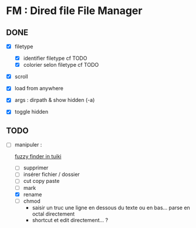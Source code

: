# FM : Dired file File Manager

## DONE

- [x] filetype
  - [x] identifier filetype cf TODO
  - [x] colorier selon filetype cf TODO
- [x] scroll
    <!-- TODO: bug quand on a trop de fichiers, on peut scroll jusqu'en bas -->
- [x] load from anywhere
- [x] args : dirpath & show hidden (-a)
- [x] toggle hidden


## TODO

- [ ] manipuler :

  [fuzzy finder in tuiki](https://github.com/lotabout/skim/blob/master/src/input.rs)
  - [ ] supprimer
  - [ ] insérer fichier / dossier
  - [ ] cut copy paste
  - [ ] mark
  - [x] rename
  - [ ] chmod
      - saisir un truc une ligne en dessous du texte ou en bas... parse en octal directement
      - shortcut et edit directement... ?
